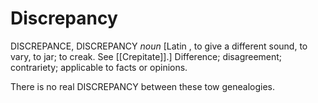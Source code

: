 # Discrepancy

DISCREPANCE, DISCREPANCY _noun_ \[Latin , to give a different sound, to vary, to jar; to creak. See [[Crepitate]].\] Difference; disagreement; contrariety; applicable to facts or opinions.

There is no real DISCREPANCY between these tow genealogies.